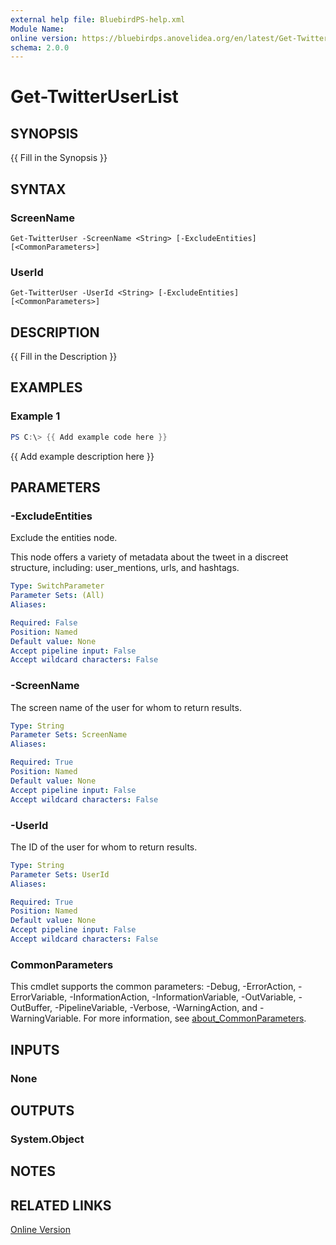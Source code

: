 ```yaml
---
external help file: BluebirdPS-help.xml
Module Name:
online version: https://bluebirdps.anovelidea.org/en/latest/Get-TwitterUserList
schema: 2.0.0
---
```


# Get-TwitterUserList

## SYNOPSIS
{{ Fill in the Synopsis }}

## SYNTAX

### ScreenName
```
Get-TwitterUser -ScreenName <String> [-ExcludeEntities] [<CommonParameters>]
```

### UserId
```
Get-TwitterUser -UserId <String> [-ExcludeEntities] [<CommonParameters>]
```

## DESCRIPTION
{{ Fill in the Description }}

## EXAMPLES

### Example 1
```powershell
PS C:\> {{ Add example code here }}
```

{{ Add example description here }}

## PARAMETERS

### -ExcludeEntities

Exclude the entities node.

This node offers a variety of metadata about the tweet in a discreet structure, including: user_mentions, urls, and hashtags.

```yaml
Type: SwitchParameter
Parameter Sets: (All)
Aliases:

Required: False
Position: Named
Default value: None
Accept pipeline input: False
Accept wildcard characters: False
```

### -ScreenName

The screen name of the user for whom to return results.

```yaml
Type: String
Parameter Sets: ScreenName
Aliases:

Required: True
Position: Named
Default value: None
Accept pipeline input: False
Accept wildcard characters: False
```

### -UserId

The ID of the user for whom to return results.

```yaml
Type: String
Parameter Sets: UserId
Aliases:

Required: True
Position: Named
Default value: None
Accept pipeline input: False
Accept wildcard characters: False
```

### CommonParameters

This cmdlet supports the common parameters: -Debug, -ErrorAction, -ErrorVariable, -InformationAction, -InformationVariable, -OutVariable, -OutBuffer, -PipelineVariable, -Verbose, -WarningAction, and -WarningVariable. For more information, see [about_CommonParameters](http://go.microsoft.com/fwlink/?LinkID=113216).

## INPUTS

### None

## OUTPUTS

### System.Object

## NOTES

## RELATED LINKS

[Online Version](https://bluebirdps.anovelidea.org/en/latest/Get-TwitterUserList)
